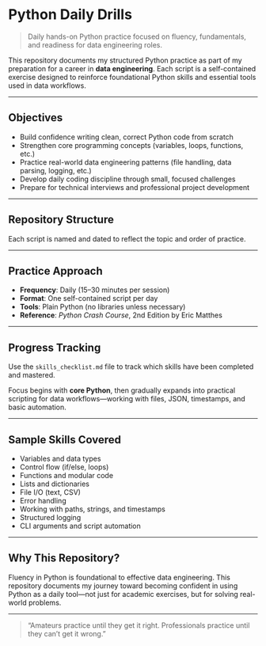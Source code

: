 # Python Daily Drills

> Daily hands-on Python practice focused on fluency, fundamentals, and readiness for data engineering roles.

This repository documents my structured Python practice as part of my preparation for a career in **data engineering**. Each script is a self-contained exercise designed to reinforce foundational Python skills and essential tools used in data workflows.

---

## Objectives

- Build confidence writing clean, correct Python code from scratch
- Strengthen core programming concepts (variables, loops, functions, etc.)
- Practice real-world data engineering patterns (file handling, data parsing, logging, etc.)
- Develop daily coding discipline through small, focused challenges
- Prepare for technical interviews and professional project development

---

## Repository Structure


Each script is named and dated to reflect the topic and order of practice.

---

## Practice Approach

- **Frequency**: Daily (15–30 minutes per session)
- **Format**: One self-contained script per day
- **Tools**: Plain Python (no libraries unless necessary)
- **Reference**: _Python Crash Course_, 2nd Edition by Eric Matthes

---

## Progress Tracking

Use the `skills_checklist.md` file to track which skills have been completed and mastered.

Focus begins with **core Python**, then gradually expands into practical scripting for data workflows—working with files, JSON, timestamps, and basic automation.

---

## Sample Skills Covered

- Variables and data types  
- Control flow (if/else, loops)  
- Functions and modular code  
- Lists and dictionaries  
- File I/O (text, CSV)  
- Error handling  
- Working with paths, strings, and timestamps  
- Structured logging  
- CLI arguments and script automation  

---

## Why This Repository?

Fluency in Python is foundational to effective data engineering. This repository documents my journey toward becoming confident in using Python as a daily tool—not just for academic exercises, but for solving real-world problems.

---

> “Amateurs practice until they get it right. Professionals practice until they can’t get it wrong.”
